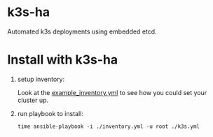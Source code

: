 # k3s-ha

Automated k3s deployments using embedded etcd.

# Install with k3s-ha

1. setup inventory:

	Look at the [example_inventory.yml](example_inventory.yml) to see how you could set your cluster up.

2. run playbook to install:
	```
	time ansible-playbook -i ./inventory.yml -u root ./k3s.yml
	```
